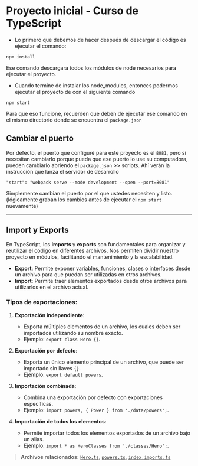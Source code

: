 # Proyecto inicial - Curso de TypeScript

* Lo primero que debemos de hacer después de descargar el código es ejecutar el comando:

```
npm install
```
Ese comando descargará todos los módulos de node necesarios para ejecutar el proyecto.


* Cuando termine de instalar los node_modules, entonces podermos ejecutar el proyecto de con el siguiente comando

```
npm start
```
Para que eso funcione, recuerden que deben de ejecutar ese comando en el mismo directorio donde se encuentra el ```package.json```

## Cambiar el puerto
Por defecto, el puerto que configuré para este proyecto es el ```8081```, pero si necesitan cambiarlo porque pueda que ese puerto lo use su computadora, pueden cambiarlo abriendo el ```package.json``` >> scripts. Ahí verán la instrucción que lanza el servidor de desarrollo

```
"start": "webpack serve --mode development --open --port=8081"
```

Simplemente cambian el puerto por el que ustedes necesiten y listo. (lógicamente graban los cambios antes de ejecutar el ```npm start``` nuevamente)

---

## Import y Exports

En TypeScript, los **imports** y **exports** son fundamentales para organizar y reutilizar el código en diferentes archivos. Nos permiten dividir nuestro proyecto en módulos, facilitando el mantenimiento y la escalabilidad.

- **Export**: Permite exponer variables, funciones, clases o interfaces desde un archivo para que puedan ser utilizadas en otros archivos.
- **Import**: Permite traer elementos exportados desde otros archivos para utilizarlos en el archivo actual.

### Tipos de exportaciones:
1. **Exportación independiente**:
   - Exporta múltiples elementos de un archivo, los cuales deben ser importados utilizando su nombre exacto.
   - Ejemplo: `export class Hero {}`.

2. **Exportación por defecto**:
   - Exporta un único elemento principal de un archivo, que puede ser importado sin llaves `{}`.
   - Ejemplo: `export default powers`.

3. **Importación combinada**:
   - Combina una exportación por defecto con exportaciones específicas.
   - Ejemplo: `import powers, { Power } from './data/powers';`.

4. **Importación de todos los elementos**:
   - Permite importar todos los elementos exportados de un archivo bajo un alias.
   - Ejemplo: `import * as HeroClasses from './classes/Hero';`.

> **Archivos relacionados:** [`Hero.ts`](src/classes/Hero.ts), [`powers.ts`](src/data/powers.ts), [`index.imports.ts`](src/index.imports.ts)
